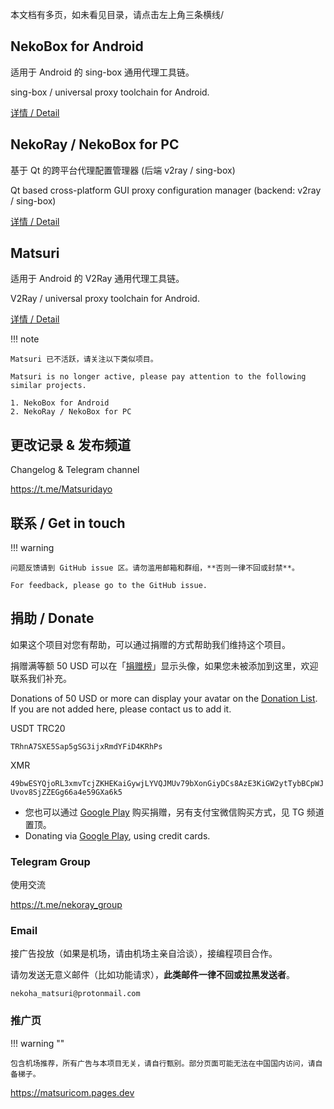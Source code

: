 本文档有多页，如未看见目录，请点击左上角三条横线/

## NekoBox for Android

适用于 Android 的 sing-box 通用代理工具链。

sing-box / universal proxy toolchain for Android.

[详情 / Detail](/download/#nekobox-for-android)

## NekoRay / NekoBox for PC

基于 Qt 的跨平台代理配置管理器 (后端 v2ray / sing-box)

Qt based cross-platform GUI proxy configuration manager (backend: v2ray / sing-box)

[详情 / Detail](/download/#nekoray-nekobox-for-pc)

## Matsuri

适用于 Android 的 V2Ray 通用代理工具链。

V2Ray / universal proxy toolchain for Android.

[详情 / Detail](/download/#matsuri)

!!! note

    Matsuri 已不活跃，请关注以下类似项目。    

    Matsuri is no longer active, please pay attention to the following similar projects.    

    1. NekoBox for Android
    2. NekoRay / NekoBox for PC

## 更改记录 & 发布频道

Changelog & Telegram channel

https://t.me/Matsuridayo

## 联系 / Get in touch

!!! warning

    问题反馈请到 GitHub issue 区。请勿滥用邮箱和群组，**否则一律不回或封禁**。
    
    For feedback, please go to the GitHub issue.

## 捐助 / Donate

如果这个项目对您有帮助，可以通过捐赠的方式帮助我们维持这个项目。

捐赠满等额 50 USD 可以在「[捐赠榜](https://mtrdnt.pages.dev/donation_list)」显示头像，如果您未被添加到这里，欢迎联系我们补充。

Donations of 50 USD or more can display your avatar on the [Donation List](https://mtrdnt.pages.dev/donation_list). If you are not added here, please contact us to add it.

USDT TRC20

`TRhnA7SXE5Sap5gSG3ijxRmdYFiD4KRhPs`

XMR

`49bwESYQjoRL3xmvTcjZKHEKaiGywjLYVQJMUv79bXonGiyDCs8AzE3KiGW2ytTybBCpWJUvov8SjZZEGg66a4e59GXa6k5`

* 您也可以通过 [Google Play](https://play.google.com/store/apps/details?id=moe.nb4a) 购买捐赠，另有支付宝微信购买方式，见 TG 频道置顶。
* Donating via [Google Play](https://play.google.com/store/apps/details?id=moe.nb4a), using credit cards.

### Telegram Group

使用交流

https://t.me/nekoray_group

### Email

接广告投放（如果是机场，请由机场主亲自洽谈），接编程项目合作。

请勿发送无意义邮件（比如功能请求），**此类邮件一律不回或拉黑发送者**。

`nekoha_matsuri@protonmail.com`

### 推广页

!!! warning ""

    包含机场推荐，所有广告与本项目无关，请自行甄别。部分页面可能无法在中国国内访问，请自备梯子。

https://matsuricom.pages.dev
